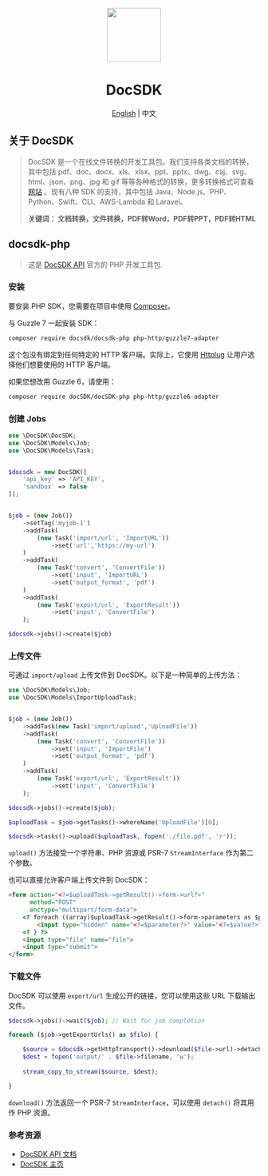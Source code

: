 <p align="center">
  <img width="108px" src="https://yuntu-download.oss-cn-hangzhou.aliyuncs.com/GitResource/xlogo.jpg" />
</p>

<h1 align="center">DocSDK</h1>
<p align="center"><a href="/README.md">English</a> | 中文</p>

## 关于 DocSDK
> DocSDK 是一个在线文件转换的开发工具包。我们支持各类文档的转换，其中包括 pdf、doc、docx、xls、xlsx、ppt、pptx、dwg、caj、svg、html、json、png、jpg 和 gif 等等各种格式的转换，更多转换格式可查看[网站](https://www.docsdk.com/) 。现有八种 SDK 的支持，其中包括 Java、Node.js、PHP、Python、Swift、CLI、AWS-Lambda 和 Laravel。
> 
> **关键词： 文档转换，文件转换，PDF转Word，PDF转PPT，PDF转HTML**


## docsdk-php

> 这是 [DocSDK API](https://www.docsdk.com/docAPI#sdk) 官方的 PHP 开发工具包.


### 安装

要安装 PHP SDK，您需要在项目中使用 [Composer](https://getcomposer.org)。 

与 Guzzle 7 一起安装 SDK：

```bash
composer require docsdk/docsdk-php php-http/guzzle7-adapter
```

这个包没有绑定到任何特定的 HTTP 客户端。实际上，它使用 [Httplug](https://github.com/php-http/httplug) 让用户选择他们想要使用的 HTTP 客户端。

如果您想改用 Guzzle 6，请使用：

```bash
composer require docSDK/docSDK-php php-http/guzzle6-adapter
```

### 创建 Jobs

```php
use \DocSDK\DocSDK;
use \DocSDK\Models\Job;
use \DocSDK\Models\Task;


$docsdk = new DocSDK([
    'api_key' => 'API_KEY',
    'sandbox' => false
]);


$job = (new Job())
    ->setTag('myjob-1')
    ->addTask(
        (new Task('import/url', 'ImportURL'))
            ->set('url','https://my-url')
    )
    ->addTask(
        (new Task('convert', 'ConvertFile'))
            ->set('input', 'ImportURL')
            ->set('output_format', 'pdf')
    )
    ->addTask(
        (new Task('export/url', 'ExportResult'))
            ->set('input', 'ConvertFile')
    );

$docsdk->jobs()->create($job)

```


### 上传文件

可通过 `import/upload` 上传文件到 DocSDK。以下是一种简单的上传方法：

```php
use \DocSDK\Models\Job;
use \DocSDK\Models\ImportUploadTask;


$job = (new Job())
    ->addTask(new Task('import/upload','UploadFile'))
    ->addTask(
        (new Task('convert', 'ConvertFile'))
            ->set('input', 'ImportFile')
            ->set('output_format', 'pdf')
    )
    ->addTask(
        (new Task('export/url', 'ExportResult'))
            ->set('input', 'ConvertFile')
    );

$docsdk->jobs()->create($job);

$uploadTask = $job->getTasks()->whereName('UploadFile')[0];

$docsdk->tasks()->upload($uploadTask, fopen('./file.pdf', 'r'));
```
`upload()` 方法接受一个字符串、PHP 资源或 PSR-7 `StreamInterface` 作为第二个参数。

也可以直接允许客户端上传文件到 DocSDK：

```html
<form action="<?=$uploadTask->getResult()->form->url?>"
      method="POST"
      enctype="multipart/form-data">
    <? foreach ((array)$uploadTask->getResult()->form->parameters as $parameter => $value) { ?>
        <input type="hidden" name="<?=$parameter?>" value="<?=$value?>">
    <? } ?>
    <input type="file" name="file">
    <input type="submit">
</form>
```


### 下载文件

DocSDK 可以使用 `export/url` 生成公开的链接，您可以使用这些 URL 下载输出文件。

```php
$docsdk->jobs()->wait($job); // Wait for job completion

foreach ($job->getExportUrls() as $file) {

    $source = $docsdk->getHttpTransport()->download($file->url)->detach();
    $dest = fopen('output/' . $file->filename, 'w');
    
    stream_copy_to_stream($source, $dest);

}
```

`download()` 方法返回一个 PSR-7 `StreamInterface`，可以使用 `detach()` 将其用作 PHP 资源。

### 参考资源
* [DocSDK API 文档](https://www.docsdk.com/docAPI)
* [DocSDK 主页](https://www.docsdk.com/)
